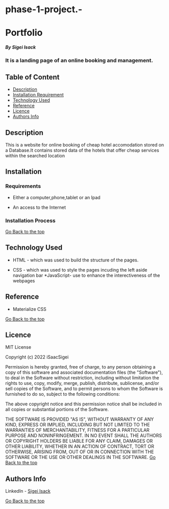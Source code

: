 # phase-1-project.-
# Portfolio

##### By Sigei Isack 
### It is a landing page of an online booking and management.

## Table of Content

+ [Description](#description)
+ [Installation Requirement](#Installation)
+ [Technology Used](#technology-used)
+ [Reference](#reference)
+ [Licence](#licence)
+ [Authors Info](#author-Info)

## Description
<p>This is  a website for online booking of cheap hotel accomodation stored on a 
Database.It contains stored data of the hotels that offer cheap services within the searched 
location</p>

## Installation

### Requirements

* Either a computer,phone,tablet or an Ipad

* An access to the Internet

### Installation Process

[Go Back to the top](#portfolio)
## Technology Used
* HTML - which was used to build the structure of the pages.

* CSS - which was used to style the pages incuding the left aside navigation bar
*JavaScript- use to enhance the interectiveness of the webpages

## Reference
* Materialize CSS

[Go Back to the top](#portfolio)

## Licence

MIT License

Copyright (c) 2022 iSaacSigei

Permission is hereby granted, free of charge, to any person obtaining a copy of this software 
and associated documentation files (the "Software"), to deal in the Software without restriction, 
including without limitation the rights to use, copy, modify, merge, publish, distribute, sublicense,
and/or sell copies of the Software, and to permit persons to whom the Software is furnished to do so, 
subject to the following conditions:

The above copyright notice and this permission notice shall be included in all copies or substantial 
portions of the Software.

THE SOFTWARE IS PROVIDED "AS IS", WITHOUT WARRANTY OF ANY KIND, EXPRESS OR IMPLIED, INCLUDING BUT NOT 
LIMITED TO THE WARRANTIES OF MERCHANTABILITY, FITNESS FOR A PARTICULAR PURPOSE AND NONINFRINGEMENT. 
IN NO EVENT SHALL THE AUTHORS OR COPYRIGHT HOLDERS BE LIABLE FOR ANY CLAIM, DAMAGES OR OTHER LIABILITY, 
WHETHER IN AN ACTION OF CONTRACT, TORT OR OTHERWISE, ARISING FROM, OUT OF OR IN CONNECTION WITH THE 
SOFTWARE OR THE USE OR OTHER DEALINGS IN THE SOFTWARE.
[Go Back to the top](#portfolio)

## Authors Info

LinkedIn - [Sigei Isack](www.linkedin.com/in/isack-kiplangat-46a756164)

[Go Back to the top](#portfolio)

